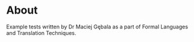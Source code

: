 # About
Example tests written by Dr Maciej Gębala as a part of Formal Languages and Translation Techniques.

